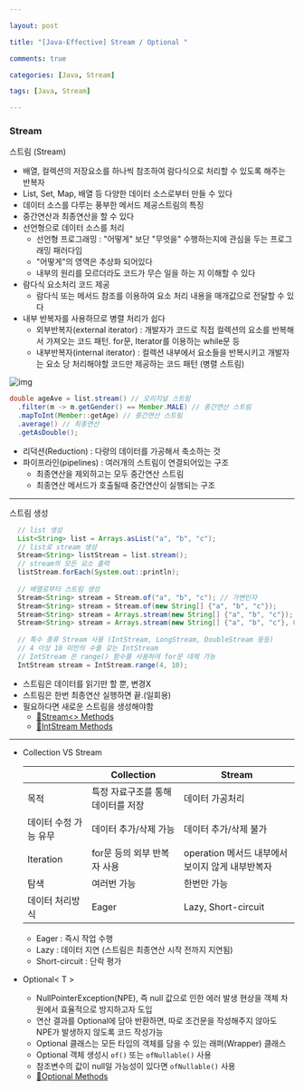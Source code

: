 ```yaml
---

layout: post

title: "[Java-Effective] Stream / Optional "

comments: true

categories: [Java, Stream]

tags: [Java, Stream]

---
```


### Stream

스트림 (Stream)

- 배열, 컬렉션의 저장요소를 하나씩 참조하여 람다식으로 처리할 수 있도록 해주는 반복자
- List, Set, Map, 배열 등 다양한 데이터 소스로부터 만들 수 있다
- 데이터 소스를 다루는 풍부한 메서드 제공스트림의 특징
- 중간연산과 최종연산을 할 수 있다
- 선언형으로 데이터 소스를 처리
  - 선언형 프로그래밍 : "어떻게" 보단 "무엇을" 수행하는지에 관심을 두는 프로그래밍 패러다임
  - "어떻게"의 영역은 추상화 되어있다
  - 내부의 원리를 모르더라도 코드가 무슨 일을 하는 지 이해할 수 있다
- 람다식 요소처리 코드 제공
  - 람다식 또는 메서드 참조를 이용하여 요소 처리 내용을 매개값으로 전달할 수 있다
- 내부 반복자를 사용하므로 병렬 처리가 쉽다
  - 외부반복자(external iterator) : 개발자가 코드로 직접 컬렉션의 요소를 반복해서 가져오는 코드 패턴. for문, Iterator를 이용하는 while문 등
  - 내부반복자(internal iterator) : 컬렉션 내부에서 요소들을 반복시키고 개발자는 요소 당 처리해야할 코드만 제공하는 코드 패턴 (병렬 스트림)

![img](https://velog.velcdn.com/images/hyoreal51/post/2a867998-efbd-43dc-8529-7031ca5c4cbc/image.png)

```java
double ageAve = list.stream() // 오리지널 스트림
  .filter(m -> m.getGender() == Member.MALE) // 중간연산 스트림
  .mapToInt(Member::getAge) // 중간연산 스트림
  .average() // 최종연산
  .getAsDouble();
```

- 리덕션(Reduction) : 다량의 데이터를 가공해서 축소하는 것
- 파이프라인(pipelines) : 여러개의 스트림이 연결되어있는 구조
  - 최종연산을 제외하고는 모두 중간연산 스트림
  - 최종연산 메서드가 호출될때 중간연산이 실행되는 구조

------

스트림 생성

```java
  // list 생성
  List<String> list = Arrays.asList("a", "b", "c");
  // list로 stream 생성
  Stream<String> listStream = list.stream();
  // stream의 모든 요소 출력
  listStream.forEach(System.out::println);
  
  // 배열로부터 스트림 생성
  Stream<String> stream = Stream.of("a", "b", "c"); // 가변인자
  Stream<String> stream = Stream.of(new String[] {"a", "b", "c"});
  Stream<String> stream = Arrays.stream(new String[] {"a", "b", "c"});
  Stream<String> stream = Arrays.stream(new String[] {"a", "b", "c"}, 0, 3); // end 범위 미포함
  
  // 특수 종류 Stream 사용 (IntStream, LongStream, DoubleStream 등등)
  // 4 이상 10 미만의 수를 갖는 IntStream
  // IntStream 은 range() 함수를 사용하여 for문 대체 가능
  IntStream stream = IntStream.range(4, 10);
```

- 스트림은 데이터를 읽기만 할 뿐, 변경X
- 스트림은 한번 최종연산 실행하면 끝.(일회용)
- 필요하다면 새로운 스트림을 생성해야함
  - [🔗Stream<> Methods](https://docs.oracle.com/javase/8/docs/api/java/util/stream/Stream.html)
  - [🔗IntStream Methods](https://docs.oracle.com/javase/8/docs/api/java/util/stream/IntStream.html)

------

- Collection VS Stream 

  |                       | **Collection**                     | **Stream**                                       |
  | --------------------- | ---------------------------------- | ------------------------------------------------ |
  | 목적                  | 특정 자료구조를 통해 데이터를 저장 | 데이터 가공처리                                  |
  | 데이터 수정 가능 유무 | 데이터 추가/삭제 가능              | 데이터 추가/삭제 불가                            |
  | Iteration             | for문 등의 외부 반복자 사용        | operation 메서드 내부에서 보이지 않게 내부반복자 |
  | 탐색                  | 여러번 가능                        | 한번만 가능                                      |
  | 데이터 처리방식       | Eager                              | Lazy, Short-circuit                              |

  - Eager : 즉시 작업 수행
  - Lazy : 데이터 지연 (스트림은 최종연산 시작 전까지 지연됨)
  - Short-circuit : 단락 평가

- Optional< T >

  - NullPointerException(NPE), 즉 null 값으로 인한 에러 발생 현상을 객체 차원에서 효율적으로 방지하고자 도입
  - 연산 결과를 Optional에 담아 반환하면, 따로 조건문을 작성해주지 않아도 NPE가 발생하지 않도록 코드 작성가능
  - Optional 클래스는 모든 타입의 객체를 담을 수 있는 래퍼(Wrapper) 클래스
  - Optional 객체 생성시 `of()` 또는 `ofNullable()` 사용
  - 참조변수의 값이 null일 가능성이 있다면 `ofNullable()` 사용
  - [🔗Optional Methods](https://docs.oracle.com/javase/8/docs/api/java/util/Optional.html)